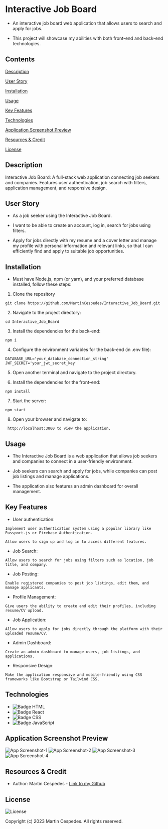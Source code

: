 # Interactive Job Board


- An interactive job board web application that allows users to search and apply for jobs. 

- This project will showcase my abilities with both front-end and back-end technologies.

## Contents

[Description](#description)

[User Story](#user-story)

[Installation](#installation)

[Usage](#usage)

[Key Features](#key-features)

[Technologies](#technologies)

[Application Screenshot Preview](#application-screenshot-preview)

[Resources & Credit](#resourcescredit)

[License](#license)

## Description

Interactive Job Board: A full-stack web application connecting job seekers and companies. Features user authentication, job search with filters, application management, and responsive design.

## User Story

- As a job seeker using the Interactive Job Board. 

- I want to be able to create an account, log in, search for jobs using filters. 

- Apply for jobs directly with my resume and a cover letter and manage my profile with personal information and relevant links, so that I can efficiently find and apply to suitable job opportunities.


## Installation

- Must have Node.js, npm (or yarn), and your preferred database installed, follow these steps:

1.  Clone the repository
```
git clone https://github.com/MartinCespedes/Interactive_Job_Board.git
```

2. Navigate to the project directory:
```
cd Interactive_Job_Board
```

3. Install the dependencies for the back-end:
```
npm i
```

4. Configure the environment variables for the back-end (in .env file):
```
DATABASE_URL='your_database_connection_string'
JWT_SECRET='your_jwt_secret_key'
```

5. Open another terminal and navigate to the project directory.

6. Install the dependencies for the front-end:
```
npm install
```

7. Start the server:
```
npm start
```

8. Open your browser and navigate to:
```
 http://localhost:3000 to view the application.
```


## Usage

- The Interactive Job Board is a web application that allows job seekers and companies to connect in a user-friendly environment. 
- Job seekers can search and apply for jobs, while companies can post job listings and manage applications. 

- The application also features an admin dashboard for overall management.

## Key Features

- User authentication: 
```
Implement user authentication system using a popular library like Passport.js or Firebase Authentication. 
```
```
Allow users to sign up and log in to access different features.
```

- Job Search: 
```
Allow users to search for jobs using filters such as location, job title, and company.
```

- Job Posting: 
```
Enable registered companies to post job listings, edit them, and manage applicants.
```

- Profile Management: 
```
Give users the ability to create and edit their profiles, including resume/CV upload.
```

- Job Application: 
```
Allow users to apply for jobs directly through the platform with their uploaded resume/CV.
```
- Admin Dashboard: 
```
Create an admin dashboard to manage users, job listings, and applications.
```
- Responsive Design: 
```
Make the application responsive and mobile-friendly using CSS frameworks like Bootstrap or Tailwind CSS.
```

## Technologies

- ![Badge HTML](https://img.shields.io/badge/HTML5-E34F26?style=for-the-badge&logo=html5&logoColor=white)
- ![Badge React](https://img.shields.io/badge/react-%2320232a.svg?style=for-the-badge&logo=react&logoColor=%2361DAFB)
- ![Badge CSS](https://img.shields.io/badge/CSS3-1572B6?style=for-the-badge&logo=css3&logoColor=white)
- ![Badge JavaScript](https://img.shields.io/badge/JavaScript-323330?style=for-the-badge&logo=javascript&logoColor=F7DF1E)


## Application Screenshot Preview

![App Screenshot-1]()
![App Screenshot-2]()
![App Screenshot-3]()
![App Screenshot-4]()

## Resources & Credit

- Author: Martin Cespedes - [Link to my Github](https://github.com/MartinCespedes)


## License

![License](https://img.shields.io/badge/License-MIT-yellow.svg)

Copyright (c) 2023 Martin Cespedes. All rights reserved.